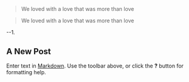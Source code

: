 ###
##

###

> We loved with a love that was more than love

> We loved with a love that was more than love

--1.
###

## A New Post

Enter text in [Markdown](http://daringfireball.net/projects/markdown/). Use the toolbar above, or click the **?** button for formatting help.
